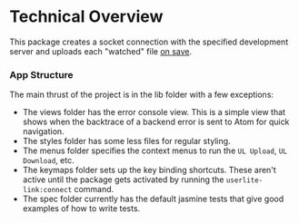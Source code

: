 # Technical Overview

This package creates a socket connection with the specified development server and uploads each "watched" file [on save](https://github.com/userlite/userlite-link/blob/32686cd91a868e236873f398158562ff902e2417/lib/traffic/index.js#L162).

### App Structure
The main thrust of the project is in the lib folder with a few exceptions:
- The views folder has the error console view. This is a simple view that shows when the backtrace of a backend error is sent to Atom for quick navigation.
- The styles folder has some less files for regular styling.
- The menus folder specifies the context menus to run the `UL Upload`, `UL Download`, etc.
- The keymaps folder sets up the key binding shortcuts. These aren't active until the package gets activated by running the `userlite-link:connect` command.
- The spec folder currently has the default jasmine tests that give good examples of how to write tests.
